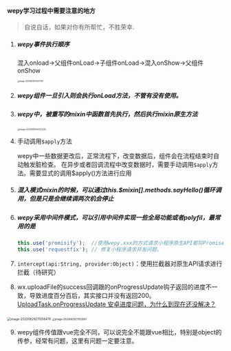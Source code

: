 #### 							wepy学习过程中需要注意的地方

> 自说自话，如果对你有所帮忙，不胜荣幸.

1. ##### wepy事件执行顺序

   混入onload→父组件onLoad→子组件onLoad→混入onShow→父组件onShow

   <img src="/Users/yang/Library/Application Support/typora-user-images/image-20200619143921700.png" alt="image-20200619143921700" style="zoom:30%;" />

2. ##### wepy组件一旦引入则会执行onLoad方法，不管有没有使用。

3. ##### wepy中，被重写的mixin中函数首先执行，然后执行mixin原生方法

   <img src="/Users/yang/Library/Application Support/typora-user-images/image-20200619144123226.png" alt="image-20200619144123226" style="zoom:33%;" />

4. 手动调用`$apply`方法

   ​		wepy中一些数据更改后，正常流程下，改变数据后，组件会在流程结束时自动触发脏检查。 在异步或者回调流程中改变数据时，需要手动调用`$apply`方法。需要显式的调用$apply()方法进行应用

5. ##### 混入模式mixin的时候，可以通过this.$mixin[].methods.sayHello()循环调用，但是只是会继续调两次机会停止

6. ##### wepy采用中间件模式，可以引用中间件实现一些全局功能或者polyfil，最常用的是

   ```js
   this.use('promisify');  //使用wepy.xxx的方式请求小程序原生API都将Promise化。
   this.use('requestfix'); // 修复小程序请求并发问题。
   ```

7. `intercept(api:String, provider:Object)`：使用拦截器对原生API请求进行拦截（待研究）

8.  wx.uploadFile的success回调跟的onProgressUpdate钩子返回的进度不一致，导致进度百分百后，其实接口并没有返回200。[UploadTask.onProgressUpdate 安卓进度问题，为什么到现在还没解决？](https://developers.weixin.qq.com/community/develop/doc/0000482097c0b0ab502ad58e151000)

   <img src="/Users/yang/Library/Application Support/typora-user-images/image-20200629211058478.png" alt="image-20200629211058478" style="zoom:50%;" />

   <img src="/Users/yang/Library/Application Support/typora-user-images/image-20200629211152661.png" alt="image-20200629211152661" style="zoom:40%;" />

9. wepy组件传值跟vue完全不同，可以说完全不能跟vue相比，特别是object的传参，经常有问题，这里有问题一定要注意。

   





